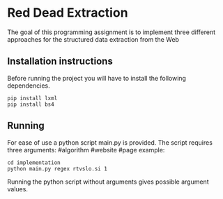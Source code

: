 # Red Dead Extraction

The goal of this programming assignment is to implement three different approaches for the structured data extraction from the Web

## Installation instructions
Before running the project you will have to install the following dependencies.
```
pip install lxml
pip install bs4
```

## Running
For ease of use a python script main.py is provided.
The script requires three arguments: \#algorithm \#website \#page
example:
```
cd implementation
python main.py regex rtvslo.si 1
```

Running the python script without arguments gives possible argument values.
